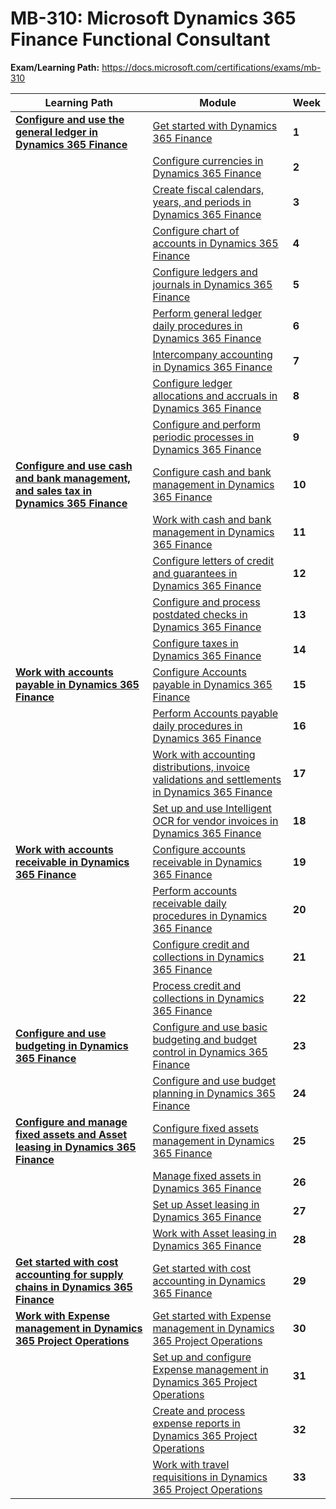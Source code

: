 # MB-310: Microsoft Dynamics 365 Finance Functional Consultant

**Exam/Learning Path:** https://docs.microsoft.com/certifications/exams/mb-310

| **Learning Path** | **Module** | **Week** |
|-|-|-|
|**[Configure and use the general ledger in Dynamics 365 Finance](https://docs.microsoft.com/learn/paths/configure-use-general-ledger-dyn365-finance/)**| [Get started with Dynamics 365 Finance](https://docs.microsoft.com/learn/modules/get-started-financial-management-dyn365-finance/) | **1** 
| | [Configure currencies in Dynamics 365 Finance](https://docs.microsoft.com/learn/modules/configure-currencies-dyn365-finance/) | **2** 
| | [Create fiscal calendars, years, and periods in Dynamics 365 Finance](https://docs.microsoft.com/learn/modules/create-fiscal-calendars-years-periods-dyn365-finance/) | **3** 
| | [Configure chart of accounts in Dynamics 365 Finance](https://docs.microsoft.com/learn/modules/configure-chart-accounts-dyn365-finance/) | **4** 
| | [Configure ledgers and journals in Dynamics 365 Finance](https://docs.microsoft.com/learn/modules/configure-ledgers-journals-dyn365-finance/) | **5** 
| | [Perform general ledger daily procedures in Dynamics 365 Finance](https://docs.microsoft.com/learn/modules/general-ledger-daily-procedures-dyn365-finance/) | **6** 
| | [Intercompany accounting in Dynamics 365 Finance](https://docs.microsoft.com/learn/modules/intercompany-accounting-dyn365-finance/) | **7** 
| | [Configure ledger allocations and accruals in Dynamics 365 Finance](https://docs.microsoft.com/learn/modules/configure-ledger-allocations-accruals-dyn365-finance/) | **8** 
| | [Configure and perform periodic processes in Dynamics 365 Finance](https://docs.microsoft.com/learn/modules/configure-periodic-processes-dyn365-finance/) | **9** 
|**[Configure and use cash and bank management, and sales tax in Dynamics 365 Finance](https://docs.microsoft.com/learn/paths/configure-use-cash-bank-management-tax-dyn365-finance/)**| [Configure cash and bank management in Dynamics 365 Finance](https://docs.microsoft.com/learn/modules/configure-cash-bank-management-dyn365-finance/) | **10** 
| | [Work with cash and bank management in Dynamics 365 Finance](https://docs.microsoft.com/learn/modules/work-cash-bank-dyn365-dyn365-finance/) | **11** 
| | [Configure letters of credit and guarantees in Dynamics 365 Finance](https://docs.microsoft.com/learn/modules/configure-letters-credit-guarantees-dyn365-finance/) | **12** 
| | [Configure and process postdated checks in Dynamics 365 Finance](https://docs.microsoft.com/learn/modules/configure-process-postdated-checks-dyn365-finance/) | **13** 
| | [Configure taxes in Dynamics 365 Finance](https://docs.microsoft.com/learn/modules/configure-tax-module-dyn365-finance/) | **14** 
|**[Work with accounts payable in Dynamics 365 Finance](https://docs.microsoft.com/learn/paths/work-accounts-payable-dyn365-finance/)**| [Configure Accounts payable in Dynamics 365 Finance](https://docs.microsoft.com/learn/modules/configure-accounts-payable-dyn365-finance/) | **15** 
| | [Perform Accounts payable daily procedures in Dynamics 365 Finance](https://docs.microsoft.com/learn/modules/accounts-payable-daily-procedures-dyn365-finance/) | **16** 
| | [Work with accounting distributions, invoice validations and settlements in Dynamics 365 Finance](https://docs.microsoft.com/learn/modules/accounting-distributions-invoice-validation-dyn365-finance/) | **17** 
| | [Set up and use Intelligent OCR for vendor invoices in Dynamics 365 Finance](https://docs.microsoft.com/learn/modules/ocr-vendor-invoices-finance/) | **18** 
|**[Work with accounts receivable in Dynamics 365 Finance](https://docs.microsoft.com/learn/paths/work-accounts-receivable-dyn365-finance/)**| [Configure accounts receivable in Dynamics 365 Finance](https://docs.microsoft.com/learn/modules/configure-accounts-receivable-dyn365-finance/) | **19** 
| | [Perform accounts receivable daily procedures in Dynamics 365 Finance](https://docs.microsoft.com/learn/modules/accounts-receivable-daily-procedures-dyn365-finance/) | **20** 
| | [Configure credit and collections in Dynamics 365 Finance](https://docs.microsoft.com/learn/modules/configure-credit-collections-dyn365-finance/) | **21** 
| | [Process credit and collections in Dynamics 365 Finance](https://docs.microsoft.com/learn/modules/process-credit-collections-dyn365-finance/) | **22** 
|**[Configure and use budgeting in Dynamics 365 Finance](https://docs.microsoft.com/learn/paths/configure-use-budgeting-dyn365-finance/)**| [Configure and use basic budgeting and budget control in Dynamics 365 Finance](https://docs.microsoft.com/learn/modules/configure-use-basic-budgeting-budget-control-dyn365-finance/) | **23** 
| | [Configure and use budget planning in Dynamics 365 Finance](https://docs.microsoft.com/learn/modules/configure-use-budget-planning-dyn365-finance/) | **24** 
|**[Configure and manage fixed assets and Asset leasing in Dynamics 365 Finance](https://docs.microsoft.com/learn/paths/configure-manage-fixed-assets-dyn365-finance/)**| [Configure fixed assets management in Dynamics 365 Finance](https://docs.microsoft.com/learn/modules/configure-fixed-assets-mgmt-dyn365-finance/) | **25** 
| | [Manage fixed assets in Dynamics 365 Finance](https://docs.microsoft.com/learn/modules/manage-fixed-assets-dyn365-finance/) | **26** 
| | [Set up Asset leasing in Dynamics 365 Finance](https://docs.microsoft.com/learn/modules/setup-asset-leasing-finance/) | **27** 
| | [Work with Asset leasing in Dynamics 365 Finance](https://docs.microsoft.com/learn/modules/work-asset-leasing-finance/) | **28** 
|**[Get started with cost accounting for supply chains in Dynamics 365 Finance](https://docs.microsoft.com/learn/paths/get-started-cost-accounting-supply-chains-dyn365-finance/)**| [Get started with cost accounting in Dynamics 365 Finance](https://docs.microsoft.com/learn/modules/get-started-cost-accounting-dyn365-finance/) | **29** 
|**[Work with Expense management in Dynamics 365 Project Operations](https://docs.microsoft.com/learn/paths/work-expense-management/)**| [Get started with Expense management in Dynamics 365 Project Operations](https://docs.microsoft.com/learn/modules/get-started-expense-management/) | **30** 
| | [Set up and configure Expense management in Dynamics 365 Project Operations](https://docs.microsoft.com/learn/modules/set-up-configure-expense-management/) | **31** 
| | [Create and process expense reports in Dynamics 365 Project Operations](https://docs.microsoft.com/learn/modules/create-process-expense-reports/) | **32** 
| | [Work with travel requisitions in Dynamics 365 Project Operations](https://docs.microsoft.com/learn/modules/work-travel-requisitions/) | **33** 
